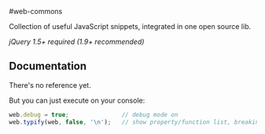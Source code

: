 #web-commons

Collection of useful JavaScript snippets, integrated in one open source lib.

*jQuery 1.5+ required (1.9+ recommended)*

## Documentation

There's no reference yet.

But you can just execute on your console:

```js
web.debug = true;               // debug mode on
web.typify(web, false, '\n');   // show property/function list, breaking lines
```

